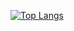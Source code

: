 <!-- [![LeetCode Stats](https://leetcard.jacoblin.cool/art22m?theme=dark&ext=heatmap&hide=ranking)](https://leetcode.com/art22m/) -->

[![Top Langs](https://github-readme-stats.vercel.app/api/top-langs/?username=art22m&langs_count=5&theme=onedark&hide=CMake,Makefile,ipynb,jupyter%20notebook&count_private=true&card_width=500&bg_color=101010&border_color=404040&title_color=EFEFEF&text_color=54A253)](https://www.youtube.com/watch?v=CdmhI7piJ28)


<!--
**art22m/art22m** is a ✨ _special_ ✨ repository because its `README.md` (this file) appears on your GitHub profile.
[![Code Wars](https://www.codewars.com/users/art22m/badges/micro)](https://www.codewars.com/users/art22m)
Here are some ideas to get you started:

- 🔭 I’m currently working on ...
- 🌱 I’m currently learning ...
- 👯 I’m looking to collaborate on ...
- 🤔 I’m looking for help with ...
- 💬 Ask me about ...
- 📫 How to reach me: ...
- 😄 Pronouns: ...
- ⚡ Fun fact: ...
-->
